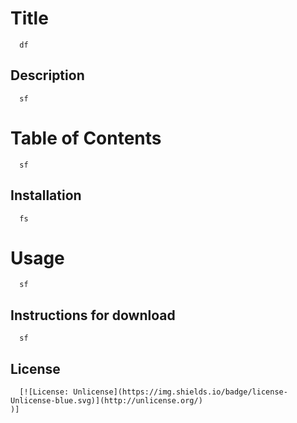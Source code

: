 # Title
      df
  
  ## Description
      sf
  
  # Table of Contents
      sf
  
  ## Installation 
      fs
  
  # Usage
      sf
  
  ## Instructions for download
      sf

  ## License
      [![License: Unlicense](https://img.shields.io/badge/license-Unlicense-blue.svg)](http://unlicense.org/)
    )]
  